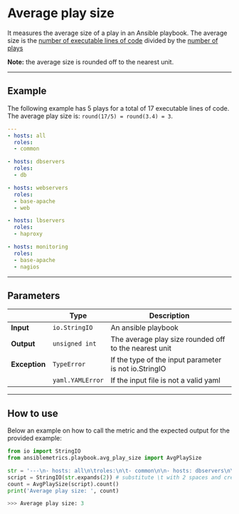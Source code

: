 # Average play size

It measures the average size of a play in an Ansible playbook. 
The average size is the [number of executable lines of code](../general/LinesCode.md) divided by the [number of plays](./NumPlays.md)

**Note:** the average size is rounded off to the nearest unit.


---

## Example
The following example has 5 plays for a total of 17 executable lines of code. 
The average play size is: ```round(17/5) = round(3.4) = 3```.

``` yaml
---
- hosts: all
  roles:
  - common

- hosts: dbservers
  roles:
  - db

- hosts: webservers
  roles:
  - base-apache
  - web

- hosts: lbservers
  roles:
  - haproxy

- hosts: monitoring
  roles:
  - base-apache
  - nagios
```

---

## Parameters

|                |Type            |Description |
|----------------|----------------|-------------------|
| **Input**      | ```io.StringIO```    |An ansible playbook|
| **Output**     | ```unsigned int```   |The average play size rounded off to the nearest unit |
| **Exception**  | ```TypeError```      |If the type of the input parameter is not io.StringIO |
|                | ```yaml.YAMLError``` |If the input file is not a valid yaml | 

---

## How to use
Below an example on how to call the metric and the expected output for the provided example:

```python
from io import StringIO
from ansiblemetrics.playbook.avg_play_size import AvgPlaySize

str = '---\n- hosts: all\n\troles:\n\t- common\n\n- hosts: dbservers\n\troles:\n\t- db\n\n- hosts: webservers\n\troles:\n\t- base-apache\n\t- web\n\n- hosts: lbservers\n\troles:\n\t- haproxy\n\n- hosts: monitoring\n\troles:\n\t- base-apache\n\t- nagios' 
script = StringIO(str.expands(2)) # substitute \t with 2 spaces and create the StringIO object
count = AvgPlaySize(script).count()
print('Average play size: ', count)

>>> Average play size: 3
```